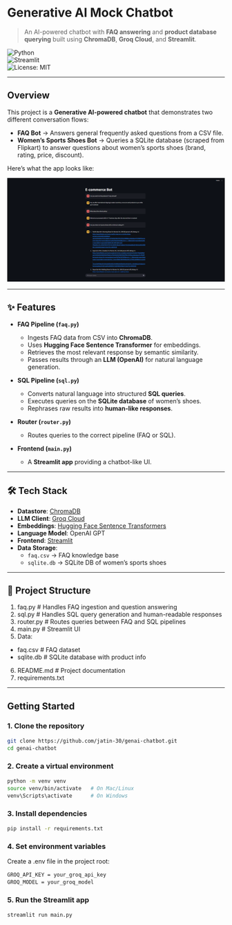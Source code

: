 # Generative AI Mock Chatbot  
> An AI-powered chatbot with **FAQ answering** and **product database querying** built using **ChromaDB**, **Groq Cloud**, and **Streamlit**.  

![Python](https://img.shields.io/badge/python-3.9+-blue.svg)  
![Streamlit](https://img.shields.io/badge/streamlit-app-red.svg)  
![License: MIT](https://img.shields.io/badge/License-MIT-yellow.svg)  

---

## Overview

This project is a **Generative AI-powered chatbot** that demonstrates two different conversation flows:

- **FAQ Bot** → Answers general frequently asked questions from a CSV file.  
- **Women’s Sports Shoes Bot** → Queries a SQLite database (scraped from Flipkart) to answer questions about women’s sports shoes (brand, rating, price, discount).  

Here’s what the app looks like:  

![App Screenshot](chatbot_ui.png)  

---

## ✨ Features

- **FAQ Pipeline (`faq.py`)**
  - Ingests FAQ data from CSV into **ChromaDB**.
  - Uses **Hugging Face Sentence Transformer** for embeddings.
  - Retrieves the most relevant response by semantic similarity.
  - Passes results through an **LLM (OpenAI)** for natural language generation.

- **SQL Pipeline (`sql.py`)**
  - Converts natural language into structured **SQL queries**.
  - Executes queries on the **SQLite database** of women’s shoes.
  - Rephrases raw results into **human-like responses**.

- **Router (`router.py`)**
  - Routes queries to the correct pipeline (FAQ or SQL).  

- **Frontend (`main.py`)**
  - A **Streamlit app** providing a chatbot-like UI.

---

## 🛠️ Tech Stack

- **Datastore**: [ChromaDB](https://www.trychroma.com/)  
- **LLM Client**: [Groq Cloud](https://groq.com/)  
- **Embeddings**: [Hugging Face Sentence Transformers](https://www.sbert.net/)  
- **Language Model**: OpenAI GPT  
- **Frontend**: [Streamlit](https://streamlit.io/)  
- **Data Storage**:  
  - `faq.csv` → FAQ knowledge base  
  - `sqlite.db` → SQLite DB of women’s sports shoes  

---

## 📂 Project Structure
1. faq.py # Handles FAQ ingestion and question answering
1. sql.py # Handles SQL query generation and human-readable responses 
1. router.py # Routes queries between FAQ and SQL pipelines 
1. main.py # Streamlit UI 
1. Data: 
- faq.csv # FAQ dataset 
- sqlite.db # SQLite database with product info 
6. README.md # Project documentation 
7. requirements.txt


---

## Getting Started

### 1️. Clone the repository
```bash
git clone https://github.com/jatin-30/genai-chatbot.git
cd genai-chatbot
```

### 2️. Create a virtual environment
```bash
python -m venv venv
source venv/bin/activate   # On Mac/Linux
venv\Scripts\activate      # On Windows
```

### 3. Install dependencies
```bash
pip install -r requirements.txt
```

### 4. Set environment variables
Create a .env file in the project root:
```bash
GROQ_API_KEY = your_groq_api_key
GROQ_MODEL = your_groq_model
```
###  5. Run the Streamlit app
```bash
streamlit run main.py
```


